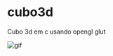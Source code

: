 # cubo3d
 Cubo 3d em c usando opengl glut





![gif](https://github.com/viniciusdvieira/cubo3d/assets/130931338/2384e490-e915-441e-b810-960d1b5e628a)
